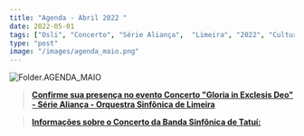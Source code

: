 ```yaml
---
title: "Agenda - Abril 2022 "
date: 2022-05-01
tags: ["Osli", "Concerto", "Série Aliança",  "Limeira", "2022", "Cultura", "Piracicaba", "Tatuí", "Banda Sinfônica de Tatuí", "Maio", "Orquestra de Americana"]
type: "post"
image: "/images/agenda_maio.png"
---
```


![Folder.AGENDA_MAIO](/images/agenda_maio.png "Agenda - Maio 2022")


> [**Confirme sua presença no evento Concerto "Gloria in Exclesis Deo"  - Série Aliança -  Orquestra Sinfônica de Limeira**](<https://www.facebook.com/events/555005876127948/?ref=newsfeed> "Concerto Clube da Esquina - 50 anos - Orquestra Sinfônica de Limeira - Temporada 2022") 

> [**Informações sobre o Concerto da Banda Sinfônica de Tatuí:**](<https://www.conservatoriodetatui.org.br/programacao/> "Concerto: Banda Sinfônica do Conservatório de Tatuí") 


